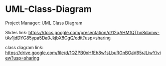 # UML-Class-Diagram
Project Manager: UML Class Diagram

Slides link:
https://docs.google.com/presentation/d/12qAHMfQThn8damw-tAv1jdDYG85ypa5Da0JkjbX8CgQ/edit?usp=sharing

class diagram link:
https://drive.google.com/file/d/1QZPB0xHfEh8w1sLbuRGnBOaV65rJLiwY/view?usp=sharing

